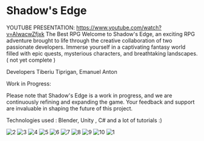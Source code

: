 # Shadow's Edge
YOUTUBE PRESENTATION: https://www.youtube.com/watch?v=AlwacwZfjxk
The Best RPG
Welcome to Shadow's Edge, an exciting RPG adventure brought to life through the creative collaboration of two passionate developers. Immerse yourself in a captivating fantasy world filled with epic quests, mysterious characters, and breathtaking landscapes. ( not yet complete ) 


Developers 
Tiberiu Tiprigan,
Emanuel Anton

Work in Progress:

Please note that Shadow's Edge is a work in progress, and we are continuously refining and expanding the game. Your feedback and support are invaluable in shaping the future of this project.

Technologies used : Blender, Unity , C# and a lot of tutorials :)

![2](https://github.com/PsynapX/Pumpkin-Menace/assets/58856795/a89a4cab-fda8-4e6f-afd0-c8e2d7f4bea3)
![3](https://github.com/PsynapX/Pumpkin-Menace/assets/58856795/264eecef-7d3e-45a6-b940-fe87c474b8f9)
![4](https://github.com/PsynapX/Pumpkin-Menace/assets/58856795/86e865c2-17eb-4bee-a477-9453216c8742)
![5](https://github.com/PsynapX/Pumpkin-Menace/assets/58856795/db3f2e62-c93d-46d9-8f26-4ff099441c07)
![6](https://github.com/PsynapX/Pumpkin-Menace/assets/58856795/65401fe0-34dd-42c9-8111-35cedf743f88)
![7](https://github.com/PsynapX/Pumpkin-Menace/assets/58856795/1a4fdca3-7da3-4d8a-8c9b-429044d02381)
![8](https://github.com/PsynapX/Pumpkin-Menace/assets/58856795/20e82b49-8c2b-4705-8970-2d5338755506)
![9](https://github.com/PsynapX/Pumpkin-Menace/assets/58856795/b94ae944-6850-4ccc-8a11-7ff4c9b8ac0d)
![10](https://github.com/PsynapX/Pumpkin-Menace/assets/58856795/38ed55e5-adeb-4dca-9de2-56aa9f44161d)
![1](https://github.com/PsynapX/Pumpkin-Menace/assets/58856795/79607e7c-e4d1-42b8-8b5a-88a5f524937a)
